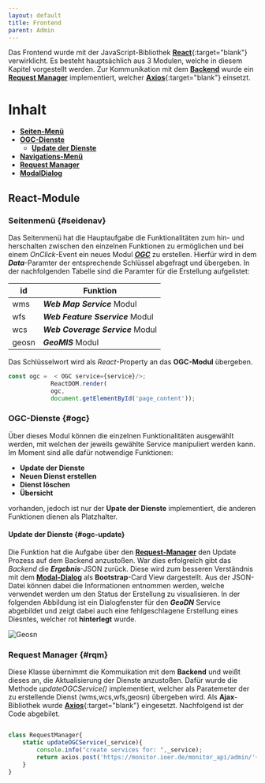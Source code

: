 ```yaml
---
layout: default
title: Frontend
parent: Admin
---
```


Das Frontend wurde mit der JavaScript-Bibliothek [**React**](https://reactjs.org/){:target="blank"} verwirklicht. Es besteht hauptsächlich aus 3 Modulen, welche in diesem Kapitel vorgestellt werden. Zur Kommunikation mit dem [**Backend**]({{site.baseurl}}/docs/admin/backend/backend.html) wurde ein [**Request Manager**](#rqm) implementiert, welcher [**Axios**](https://github.com/axios/axios){:target="blank"} einsetzt.

# Inhalt

- [**Seiten-Menü**](#seidenav)
- [**OGC-Dienste**](#ogc)
	- [**Update der Dienste**](#ogc-update)
- [**Navigations-Menü**](#navbar)
- [**Request Manager**](#rqm)
- [**ModalDialog**](#modal)

##  React-Module
### Seitenmenü {#seidenav}
Das Seitenmenü hat die Hauptaufgabe die Funktionalitäten zum hin- und herschalten zwischen den einzelnen Funktionen zu ermöglichen und bei einem _OnClick_-Event ein neues Modul [**_OGC_**](#ogc) zu erstellen. Hierfür wird in dem **_Data_**-Paramter der entsprechende Schlüssel abgefragt und übergeben.
In der nachfolgenden Tabelle sind die Paramter für die Erstellung aufgelistet:

|id|Funktion|
|--|--------------|
|wms| **_Web Map Service_** Modul|
|wfs|**_Web Feature Sservice_** Modul|
|wcs|**_Web Coverage Service_** Modul|
|geosn|**_GeoMIS_** Modul|

Das Schlüsselwort wird als _React_-Property an das **OGC-Modul** übergeben.
 
```javascript
const ogc =  < OGC service={service}/>;
            ReactDOM.render(
            ogc,
            document.getElementById('page_content'));
 ```

### OGC-Dienste {#ogc}
 
Über dieses Modul können die einzelnen Funktionalitäten ausgewählt werden, mit welchen der jeweils gewählte Service manipuliert werden kann. Im Moment sind alle dafür notwendige Funktionen:
 - **Update der Dienste**
 - **Neuen Dienst erstellen**
 - **Dienst löschen**
 - **Übersicht**
 
vorhanden, jedoch ist nur der **Upate der Dienste** implementiert, die anderen Funktionen dienen als Platzhalter.
 
#### Update der Dienste {#ogc-update}

Die Funktion hat die Aufgabe über den [**Request-Manager**](#rqm) den Update Prozess auf dem Backend anzustoßen. War dies erfolgreich gibt das _Backend_ die **_Ergebnis_**-JSON zurück. Diese wird zum besseren Verständnis mit dem [**Modal-Dialog**](#modal) als **Bootstrap**-Card View dargestellt. Aus der JSON-Datei können dabei die Informationen entnommen werden, welche verwendet werden um den Status der Erstellung zu visualisieren.
 In der folgenden Abbildung ist ein Dialogfenster für den **_GeoDN_** Service abgebildet und zeigt dabei auch eine fehlgeschlagene Erstellung eines Diesntes, welcher rot **hinterlegt** wurde.
 
![Geosn]({{site.baseurl}}/assets/images/geosn_dialog.jpeg)
 
### Request Manager {#rqm}
 
Diese Klasse übernimmt die Kommuikation mit dem **Backend** und weißt dieses an, die Aktualisierung der Dienste anzustoßen. Dafür wurde die Methode _updateOGCService()_ implementiert, welcher als Paratemeter der zu erstellende Dienst (wms,wcs,wfs,geosn) übergeben wird. Als **Ajax**-Bibliothek wurde [**Axios**](https://github.com/axios/axios){:target="blank"} eingesetzt. Nachfolgend ist der Code abgebilet.
 
```javascript

class RequestManager{
    static updateOGCService(_service){
        console.info("create services for: ",_service);
        return axios.post('https://monitor.ioer.de/monitor_api/admin/'+_service);
    }
}
```